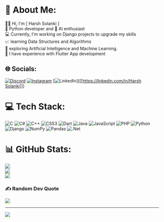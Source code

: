# 💫 About Me:
👨‍💻 Hi, I'm [ Harsh Solanki ]<br>🐍 Python developer and 🤖 AI enthusiast<br>💻 Currently, I'm working on Django projects to upgrade my skills<br>📈 learning Data Structures and Algorithms <br>🤖 exploring Artificial Intelligence and Machine Learning.<br>📱 I have experience with Flutter App development


## 🌐 Socials:
[![Discord](https://img.shields.io/badge/Discord-%237289DA.svg?logo=discord&logoColor=white)](https://discordapp.com/user/1060919008397901894) [![Instagram](https://img.shields.io/badge/Instagram-%23E4405F.svg?logo=Instagram&logoColor=white)](https://instagram.com/_mr_harsh_solanki_) [![LinkedIn](https://img.shields.io/badge/LinkedIn-%230077B5.svg?logo=linkedin&logoColor=white)]([[[https://linkedin.com/in/Harsh Solanki](https://www.linkedin.com/in/harsh-solanki-b41303214)]])

# 💻 Tech Stack:
![C](https://img.shields.io/badge/c-%2300599C.svg?style=flat-square&logo=c&logoColor=white) ![C#](https://img.shields.io/badge/c%23-%23239120.svg?style=flat-square&logo=c-sharp&logoColor=white) ![C++](https://img.shields.io/badge/c++-%2300599C.svg?style=flat-square&logo=c%2B%2B&logoColor=white) ![CSS3](https://img.shields.io/badge/css3-%231572B6.svg?style=flat-square&logo=css3&logoColor=white) ![Dart](https://img.shields.io/badge/dart-%230175C2.svg?style=flat-square&logo=dart&logoColor=white) ![Java](https://img.shields.io/badge/java-%23ED8B00.svg?style=flat-square&logo=java&logoColor=white) ![JavaScript](https://img.shields.io/badge/javascript-%23323330.svg?style=flat-square&logo=javascript&logoColor=%23F7DF1E) ![PHP](https://img.shields.io/badge/php-%23777BB4.svg?style=flat-square&logo=php&logoColor=white) ![Python](https://img.shields.io/badge/python-3670A0?style=flat-square&logo=python&logoColor=ffdd54) ![Django](https://img.shields.io/badge/django-%23092E20.svg?style=flat-square&logo=django&logoColor=white) ![NumPy](https://img.shields.io/badge/numpy-%23013243.svg?style=flat-square&logo=numpy&logoColor=white) ![Pandas](https://img.shields.io/badge/pandas-%23150458.svg?style=flat-square&logo=pandas&logoColor=white) ![.Net](https://img.shields.io/badge/.NET-5C2D91?style=flat-square&logo=.net&logoColor=white)
# 📊 GitHub Stats:
![](https://github-readme-stats.vercel.app/api?username=harshnsolanki&theme=vision-friendly-dark&hide_border=true&include_all_commits=true&count_private=true)<br/>
![](https://github-readme-streak-stats.herokuapp.com/?user=harshnsolanki&theme=vision-friendly-dark&hide_border=true)<br/>
![](https://github-readme-stats.vercel.app/api/top-langs/?username=harshnsolanki&theme=vision-friendly-dark&hide_border=true&include_all_commits=true&count_private=true&layout=compact)

### ✍️ Random Dev Quote
![](https://quotes-github-readme.vercel.app/api?type=horizontal&theme=radical)

---
[![](https://visitcount.itsvg.in/api?id=harshnsolanki&icon=2&color=0)](https://visitcount.itsvg.in)

<!-- Proudly created with GPRM ( https://gprm.itsvg.in ) -->
